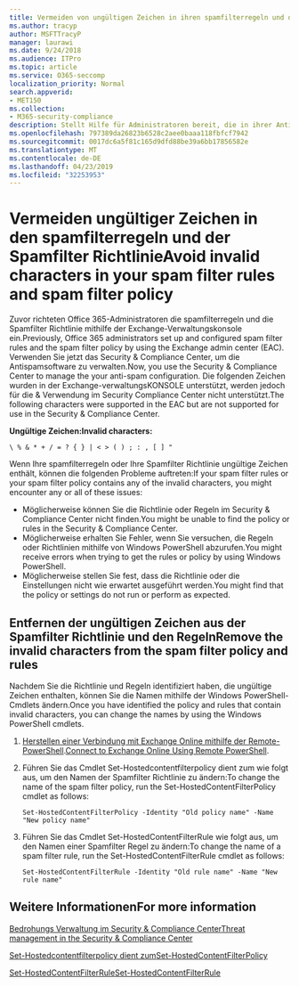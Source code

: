 ```yaml
---
title: Vermeiden von ungültigen Zeichen in ihren spamfilterregeln und der Spamfilter Richtlinie
ms.author: tracyp
author: MSFTTracyP
manager: laurawi
ms.date: 9/24/2018
ms.audience: ITPro
ms.topic: article
ms.service: O365-seccomp
localization_priority: Normal
search.appverid:
- MET150
ms.collection:
- M365-security-compliance
description: Stellt Hilfe für Administratoren bereit, die in ihrer Antispamsoftware ungültige Zeichen enthalten und beim Versuch, das Security &amp; Compliance Center zu verwenden, Probleme auftreten.
ms.openlocfilehash: 797389da26823b6528c2aee0baaa118fbfcf7942
ms.sourcegitcommit: 0017dc6a5f81c165d9dfd88be39a6bb17856582e
ms.translationtype: MT
ms.contentlocale: de-DE
ms.lasthandoff: 04/23/2019
ms.locfileid: "32253953"
---
```

# <a name="avoid-invalid-characters-in-your-spam-filter-rules-and-spam-filter-policy"></a><span data-ttu-id="793ef-103">Vermeiden ungültiger Zeichen in den spamfilterregeln und der Spamfilter Richtlinie</span><span class="sxs-lookup"><span data-stu-id="793ef-103">Avoid invalid characters in your spam filter rules and spam filter policy</span></span> 

<span data-ttu-id="793ef-104">Zuvor richteten Office 365-Administratoren die spamfilterregeln und die Spamfilter Richtlinie mithilfe der Exchange-Verwaltungskonsole ein.</span><span class="sxs-lookup"><span data-stu-id="793ef-104">Previously, Office 365 administrators set up and configured spam filter rules and the spam filter policy by using the Exchange admin center (EAC).</span></span> <span data-ttu-id="793ef-105">Verwenden Sie jetzt das Security &amp; Compliance Center, um die Antispamsoftware zu verwalten.</span><span class="sxs-lookup"><span data-stu-id="793ef-105">Now, you use the Security &amp; Compliance Center to manage the your anti-spam configuration.</span></span> <span data-ttu-id="793ef-106">Die folgenden Zeichen wurden in der Exchange-verwaltungsKONSOLE unterstützt, werden jedoch für die &amp; Verwendung im Security Compliance Center nicht unterstützt.</span><span class="sxs-lookup"><span data-stu-id="793ef-106">The following characters were supported in the EAC but are not supported for use in the Security &amp; Compliance Center.</span></span>  

<span data-ttu-id="793ef-107">**Ungültige Zeichen:**</span><span class="sxs-lookup"><span data-stu-id="793ef-107">**Invalid characters:**</span></span>
  
```\ % & * + / = ? { } | < > ( ) ; : , [ ] "```

<span data-ttu-id="793ef-108">Wenn Ihre spamfilterregeln oder Ihre Spamfilter Richtlinie ungültige Zeichen enthält, können die folgenden Probleme auftreten:</span><span class="sxs-lookup"><span data-stu-id="793ef-108">If your spam filter rules or your spam filter policy contains any of the invalid characters, you might encounter any or all of these issues:</span></span>
- <span data-ttu-id="793ef-109">Möglicherweise können Sie die Richtlinie oder Regeln im Security &amp; Compliance Center nicht finden.</span><span class="sxs-lookup"><span data-stu-id="793ef-109">You might be unable to find the policy or rules in the Security &amp; Compliance Center.</span></span>
- <span data-ttu-id="793ef-110">Möglicherweise erhalten Sie Fehler, wenn Sie versuchen, die Regeln oder Richtlinien mithilfe von Windows PowerShell abzurufen.</span><span class="sxs-lookup"><span data-stu-id="793ef-110">You might receive errors when trying to get the rules or policy by using Windows PowerShell.</span></span>
- <span data-ttu-id="793ef-111">Möglicherweise stellen Sie fest, dass die Richtlinie oder die Einstellungen nicht wie erwartet ausgeführt werden.</span><span class="sxs-lookup"><span data-stu-id="793ef-111">You might find that the policy or settings do not run or perform as expected.</span></span>

## <a name="remove-the-invalid-characters-from-the-spam-filter-policy-and-rules"></a><span data-ttu-id="793ef-112">Entfernen der ungültigen Zeichen aus der Spamfilter Richtlinie und den Regeln</span><span class="sxs-lookup"><span data-stu-id="793ef-112">Remove the invalid characters from the spam filter policy and rules</span></span>

<span data-ttu-id="793ef-113">Nachdem Sie die Richtlinie und Regeln identifiziert haben, die ungültige Zeichen enthalten, können Sie die Namen mithilfe der Windows PowerShell-Cmdlets ändern.</span><span class="sxs-lookup"><span data-stu-id="793ef-113">Once you have identified the policy and rules that contain invalid characters, you can change the names by using the Windows PowerShell cmdlets.</span></span> 

1. <span data-ttu-id="793ef-114">[Herstellen einer Verbindung mit Exchange Online mithilfe der Remote-PowerShell](https://docs.microsoft.com/powershell/exchange/exchange-online/connect-to-exchange-online-powershell/connect-to-exchange-online-powershell?view=exchange-ps).</span><span class="sxs-lookup"><span data-stu-id="793ef-114">[Connect to Exchange Online Using Remote PowerShell](https://docs.microsoft.com/powershell/exchange/exchange-online/connect-to-exchange-online-powershell/connect-to-exchange-online-powershell?view=exchange-ps).</span></span>
    
2. <span data-ttu-id="793ef-115">Führen Sie das Cmdlet Set-Hostedcontentfilterpolicy dient zum wie folgt aus, um den Namen der Spamfilter Richtlinie zu ändern:</span><span class="sxs-lookup"><span data-stu-id="793ef-115">To change the name of the spam filter policy, run the Set-HostedContentFilterPolicy cmdlet as follows:</span></span>
    
    ```
    Set-HostedContentFilterPolicy -Identity "Old policy name" -Name "New policy name"
    ```  

3. <span data-ttu-id="793ef-116">Führen Sie das Cmdlet Set-HostedContentFilterRule wie folgt aus, um den Namen einer Spamfilter Regel zu ändern:</span><span class="sxs-lookup"><span data-stu-id="793ef-116">To change the name of a spam filter rule, run the Set-HostedContentFilterRule cmdlet as follows:</span></span>
    
    ```
    Set-HostedContentFilterRule -Identity "Old rule name" -Name "New rule name"
    ```  

  
 ## <a name="for-more-information"></a><span data-ttu-id="793ef-117">Weitere Informationen</span><span class="sxs-lookup"><span data-stu-id="793ef-117">For more information</span></span>

[<span data-ttu-id="793ef-118">Bedrohungs Verwaltung im Security &amp; Compliance Center</span><span class="sxs-lookup"><span data-stu-id="793ef-118">Threat management in the Security &amp; Compliance Center</span></span>](threat-management.md)
  
[<span data-ttu-id="793ef-119">Set-Hostedcontentfilterpolicy dient zum</span><span class="sxs-lookup"><span data-stu-id="793ef-119">Set-HostedContentFilterPolicy</span></span>](https://docs.microsoft.com/powershell/module/exchange/antispam-antimalware/set-hostedcontentfilterpolicy?view=exchange-ps)

[<span data-ttu-id="793ef-120">Set-HostedContentFilterRule</span><span class="sxs-lookup"><span data-stu-id="793ef-120">Set-HostedContentFilterRule</span></span>](https://docs.microsoft.com/powershell/module/exchange/antispam-antimalware/set-hostedcontentfilterrule?view=exchange-ps)
